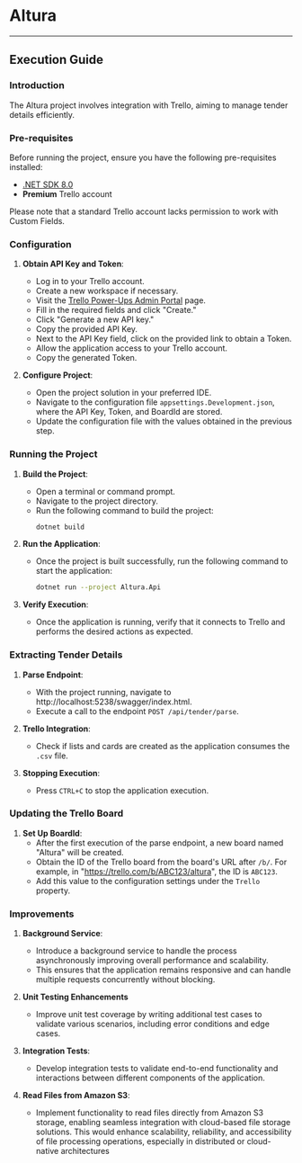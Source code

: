 # Altura

---

## Execution Guide

### Introduction

The Altura project involves integration with Trello, aiming to manage tender details efficiently.

### Pre-requisites

Before running the project, ensure you have the following pre-requisites installed:

- [.NET SDK 8.0](https://dotnet.microsoft.com/download)
- **Premium** Trello account

Please note that a standard Trello account lacks permission to work with Custom Fields.

### Configuration

1. **Obtain API Key and Token**:
    - Log in to your Trello account.
    - Create a new workspace if necessary.
    - Visit the [Trello Power-Ups Admin Portal](https://trello.com/power-ups/admin/) page.
    - Fill in the required fields and click "Create."
    - Click "Generate a new API key."
    - Copy the provided API Key.
    - Next to the API Key field, click on the provided link to obtain a Token.
    - Allow the application access to your Trello account.
    - Copy the generated Token.

2. **Configure Project**:
    - Open the project solution in your preferred IDE.
    - Navigate to the configuration file `appsettings.Development.json`, where the API Key, Token, and BoardId are stored.
    - Update the configuration file with the values obtained in the previous step.

### Running the Project

1. **Build the Project**:
    - Open a terminal or command prompt.
    - Navigate to the project directory.
    - Run the following command to build the project:
      ```bash
      dotnet build
      ```

2. **Run the Application**:
    - Once the project is built successfully, run the following command to start the application:
      ```bash
      dotnet run --project Altura.Api
      ```

3. **Verify Execution**:
    - Once the application is running, verify that it connects to Trello and performs the desired actions as expected.

### Extracting Tender Details

1. **Parse Endpoint**:
    - With the project running, navigate to http://localhost:5238/swagger/index.html.
    - Execute a call to the endpoint `POST /api/tender/parse`.

2. **Trello Integration**:
    - Check if lists and cards are created as the application consumes the `.csv` file.

3. **Stopping Execution**:
    - Press `CTRL+C` to stop the application execution.

### Updating the Trello Board

1. **Set Up BoardId**:
    - After the first execution of the parse endpoint, a new board named "Altura" will be created.
    - Obtain the ID of the Trello board from the board's URL after `/b/`. For example, in "https://trello.com/b/ABC123/altura", the ID is `ABC123`.
    - Add this value to the configuration settings under the `Trello` property.     

### Improvements

1. **Background Service**:
    - Introduce a background service to handle the process asynchronously improving overall performance and scalability.
    - This ensures that the application remains responsive and can handle multiple requests concurrently without blocking.

2. **Unit Testing Enhancements**
    - Improve unit test coverage by writing additional test cases to validate various scenarios, including error conditions and edge cases.

3. **Integration Tests**:
    - Develop integration tests to validate end-to-end functionality and interactions between different components of the application. 

4. **Read Files from Amazon S3**:
    - Implement functionality to read files directly from Amazon S3 storage, enabling seamless integration with cloud-based file storage solutions. This would enhance scalability, reliability, and accessibility of file processing operations, especially in distributed or cloud-native architectures
